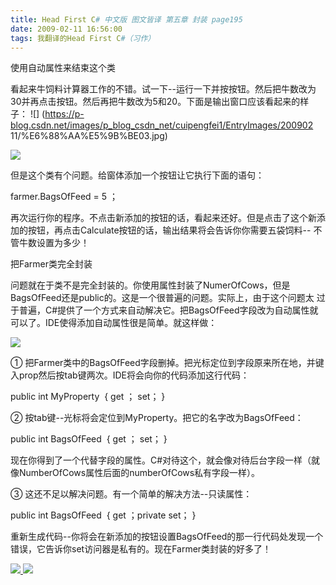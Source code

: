 ```yaml
---
title: Head First C# 中文版 图文皆译 第五章 封装 page195
date: 2009-02-11 16:56:00
tags: 我翻译的Head First C#（习作）
---
```

使用自动属性来结束这个类

看起来牛饲料计算器工作的不错。试一下--运行一下并按按钮。然后把牛数改为30并再点击按钮。然后再把牛数改为5和20。下面是输出窗口应该看起来的样子： ![]
(https://p-blog.csdn.net/images/p_blog_csdn_net/cuipengfei1/EntryImages/200902
11/%E6%88%AA%E5%9B%BE03.jpg)

![](https://p-blog.csdn.net/images/p_blog_csdn_net/cuipengfei1/EntryImages/20090211/%E6%88%AA%E5%9B%BE01.jpg)

但是这个类有个问题。给窗体添加一个按钮让它执行下面的语句：

farmer.BagsOfFeed = 5  ；

再次运行你的程序。不点击新添加的按钮的话，看起来还好。但是点击了这个新添加的按钮，再点击Calculate按钮的话，输出结果将会告诉你你需要五袋饲料--
不管牛数设置为多少！

把Farmer类完全封装

问题就在于类不是完全封装的。你使用属性封装了NumerOfCows，但是BagsOfFeed还是public的。这是一个很普遍的问题。实际上，由于这个问题太
过于普遍，C#提供了一个方式来自动解决它。把BagsOfFeed字段改为自动属性就可以了。IDE使得添加自动属性很是简单。就这样做：

![](https://p-blog.csdn.net/images/p_blog_csdn_net/cuipengfei1/EntryImages/20090211/%E6%88%AA%E5%9B%BE02.jpg)

①  把Farmer类中的BagsOfFeed字段删掉。把光标定位到字段原来所在地，并键入prop然后按tab键两次。IDE将会向你的代码添加这行代码：

public int MyProperty  { get  ； set； }

②  按tab键--光标将会定位到MyProperty。把它的名字改为BagsOfFeed：

public int BagsOfFeed  { get  ； set； }

现在你得到了一个代替字段的属性。C#对待这个，就会像对待后台字段一样（就像NumberOfCows属性后面的numberOfCows私有字段一样）。

③  这还不足以解决问题。有一个简单的解决方法--只读属性：

public int BagsOfFeed  { get  ；private set； }

重新生成代码--你将会在新添加的按钮设置BagsOfFeed的那一行代码处发现一个错误，它告诉你set访问器是私有的。现在Farmer类封装的好多了！



[ ![](https://profile.csdnimg.cn/5/2/5/3_cuipengfei1)
![](https://g.csdnimg.cn/static/user-reg-year/1x/11.png)
](https://blog.csdn.net/cuipengfei1)





